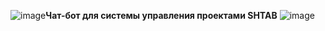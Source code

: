 ![image](https://github.com/user-attachments/assets/87cdb005-19c2-41a2-b253-33ddbf55194c)**Чат-бот для системы управления проектами SHTAB**
![image](https://github.com/user-attachments/assets/12a44742-d952-4c56-aa84-2f9386811970)
